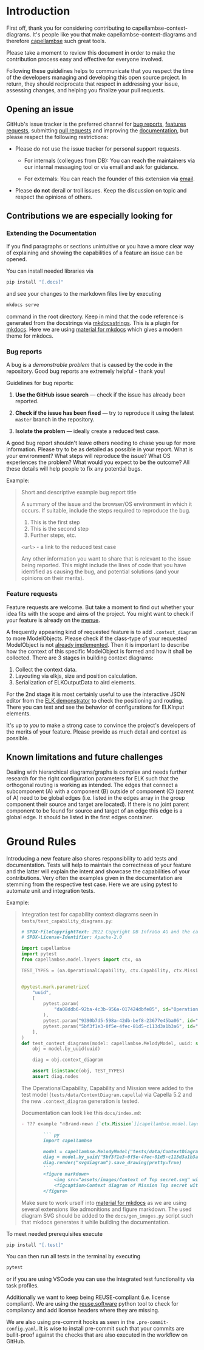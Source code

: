 <!--
 ~ SPDX-FileCopyrightText: 2022 Copyright DB InfraGo AG and the capellambse-context-diagrams contributors
 ~ SPDX-License-Identifier: Apache-2.0
 -->

# Introduction

First off, thank you for considering contributing to capellambse-context-diagrams. It's people like you that make capellambse-context-diagrams and therefore [capellambse](https://github.com/DSD-DBS/py-capellambse) such great tools.

Please take a moment to review this document in order to make the contribution process easy and effective for everyone involved.

Following these guidelines helps to communicate that you respect the time of the developers managing and developing this open source project. In return, they should reciprocate that respect in addressing your issue, assessing changes, and helping you finalize your pull requests.

## Opening an issue

GitHub's issue tracker is the preferred channel for [bug reports](#bug-reports), [features requests](#feature-requests), submitting [pull requests](#pull-requests) and improving the [documentation](#extending-the-documentation), but please respect the following restrictions:

* Please do not use the issue tracker for personal support requests.
    - For internals (collegues from DB): You can reach the maintainers via our internal messaging tool or via email and ask for guidance.

    - For externals: You can reach the founder of this extension via [email](mailto:ernst.wuerger@deutschebahn.com?subject=[capellambse-context-diagrams]%20My%20problem).

* Please **do not** derail or troll issues. Keep the discussion on topic and
  respect the opinions of others.

## Contributions we are especially looking for

### Extending the Documentation

If you find paragraphs or sections unintuitive or you have a more clear way of explaining and showing the capabilities of a feature an issue can be opened.

You can install needed libraries via

```bash
pip install "[.docs]"
```

and see your changes to the markdown files live by executing

```bash
mkdocs serve
```

command in the root directory. Keep in mind that the code reference is generated from the docstrings via [mkdocsstrings](https://mkdocstrings.github.io/). This is a plugin for [mkdocs](https://www.mkdocs.org/). Here we are using [material for mkdocs](https://squidfunk.github.io/mkdocs-material/) which gives a modern theme for mkdocs.

### Bug reports

A bug is a _demonstrable problem_ that is caused by the code in the repository.
Good bug reports are extremely helpful - thank you!

Guidelines for bug reports:

1. **Use the GitHub issue search** &mdash; check if the issue has already been
   reported.

2. **Check if the issue has been fixed** &mdash; try to reproduce it using the
   latest `master` branch in the repository.

3. **Isolate the problem** &mdash; ideally create a reduced test case.

A good bug report shouldn't leave others needing to chase you up for more
information. Please try to be as detailed as possible in your report. What is
your environment? What steps will reproduce the issue? What OS experiences the
problem? What would you expect to be the outcome? All these details will help
people to fix any potential bugs.

Example:

> Short and descriptive example bug report title
>
> A summary of the issue and the browser/OS environment in which it occurs. If
> suitable, include the steps required to reproduce the bug.
>
> 1. This is the first step
> 2. This is the second step
> 3. Further steps, etc.
>
> `<url>` - a link to the reduced test case
>
> Any other information you want to share that is relevant to the issue being
> reported. This might include the lines of code that you have identified as
> causing the bug, and potential solutions (and your opinions on their
> merits).

### Feature requests

Feature requests are welcome. But take a moment to find out whether your idea
fits with the scope and aims of the project. You might want to check if your feature is already on the [menue](https://github.com/DSD-DBS/capellambse-context-diagrams/projects?type=beta).

A frequently appearing kind of requested feature is to add `.context_diagram` to more ModelObjects. Please check if the class-type of your requested ModelObject is not [already implemented](https://dsd-dbs.github.io/capellambse-context-diagrams/#features). Then it is important to describe how the context of this specific ModelObject is formed and how it shall be collected. There are 3 stages in building context diagrams:

  1. Collect the context data.
  2. Layouting via elkjs, size and position calculation.
  3. Serialization of ELKOutputData to aird elements.

For the 2nd stage it is most certainly useful to use the interactive JSON editor from the [ELK demonstrator](https://rtsys.informatik.uni-kiel.de/elklive/) to check the positioning and routing. There you can test and see the behavior of configurations for ELKInput elements.

It's up to *you* to make a strong case to convince the project's developers of the merits of your feature. Please provide as much detail and context as possible.

## Known limitations and future challenges

Dealing with hierarchical diagrams/graphs is complex and needs further research for the right configuration parameters for ELK such that the orthogonal routing is working as intended. The edges that connect a subcomponent (A) with a component (B) outside of component (C) (parent of A) need to be global edges (i.e. listed in the edges array in the group component their source and target are located). If there is no joint parent component to be found for source and target of an edge this edge is a global edge. It should be listed in the first edges container.

# Ground Rules

Introducing a new feature also shares responsibility to add tests and documentation. Tests will help to maintain the correctness of your feature and the latter will explain the intent and showcase the capabilities of your contributions. Very often the examples given in the documentation are stemming from the respective test case. Here we are using pytest to automate unit and integration tests.

Example:

> Integration test for capability context diagrams seen in `tests/test_capability_diagrams.py`:
>
> ```python
> # SPDX-FileCopyrightText: 2022 Copyright DB InfraGo AG and the capellambse-context-diagrams contributors
> # SPDX-License-Identifier: Apache-2.0
>
> import capellambse
> import pytest
> from capellambse.model.layers import ctx, oa
>
> TEST_TYPES = (oa.OperationalCapability, ctx.Capability, ctx.Mission)
>
>
> @pytest.mark.parametrize(
>     "uuid",
>     [
>         pytest.param(
>             "da08ddb6-92ba-4c3b-956a-017424dbfe85", id="OperationalCapability"
>         ),
>         pytest.param("9390b7d5-598a-42db-bef8-23677e45ba06", id="Capability"),
>         pytest.param("5bf3f1e3-0f5e-4fec-81d5-c113d3a1b3a6", id="Mission"),
>     ],
> )
> def test_context_diagrams(model: capellambse.MelodyModel, uuid: str) -> None:
>     obj = model.by_uuid(uuid)
>
>     diag = obj.context_diagram
>
>     assert isinstance(obj, TEST_TYPES)
>     assert diag.nodes
> ```
>
> The OperationalCapability, Capability and Mission were added to the test model (`tests/data/ContextDiagram.capella`) via Capella 5.2 and the new `.context_diagram` generation is tested.
>
> Documentation can look like this `docs/index.md`:
> ```markdown
> - ??? example "🔥Brand-new🔥 [`ctx.Mission`][capellambse.model.layers.ctx.Mission] (MCB) 🔥Brand-new🔥"
>
>         ``` py
>         import capellambse
>
>         model = capellambse.MelodyModel("tests/data/ContextDiagram.aird")
>         diag = model.by_uuid("5bf3f1e3-0f5e-4fec-81d5-c113d3a1b3a6").context_diagram
>         diag.render("svgdiagram").save_drawing(pretty=True)
>         ```
>         <figure markdown>
>             <img src="assets/images/Context of Top secret.svg" width="1000000">
>             <figcaption>Context diagram of Mission Top secret with type [MCB]</figcaption>
>         </figure>
> ```
>
> Make sure to work urself into [material for mkdocs](https://squidfunk.github.io/mkdocs-material/reference/) as we are using several extensions like admonitions and figure markdown. The used diagram SVG should be added to the `docs/gen_images.py` script such that mkdocs generates it while building the documentation.

To meet needed prerequisites execute
```bash
pip install "[.test]"
```

You can then run all tests in the terminal by executing

```bash
pytest
```

or if you are using VSCode you can use the integrated test functionality via task profiles.

Additionally we want to keep being REUSE-compliant (i.e. license compliant). We are using the [reuse.software](https://reuse.software/tutorial/) python tool to check for compliancy and add license headers where they are missing.

We are also using pre-commit hooks as seen in the `.pre-commit-config.yaml`. It is wise to install pre-commit such that your commits are bullit-proof against the checks that are also executed in the workflow on GitHub.
